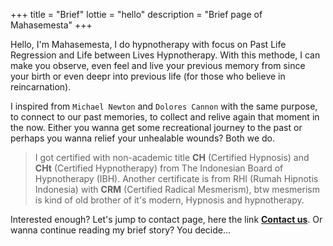 +++
title = "Brief"
lottie = "hello"
description = "Brief page of Mahasemesta"
+++

Hello, I'm Mahasemesta, I do hypnotherapy with focus on Past Life Regression and Life between Lives Hypnotherapy. With this methode, I can make you observe, even feel and live your previous memory from since your birth or even deepr into previous life (for those who believe in reincarnation).

I inspired from `Michael Newton` and `Dolores Cannon` with the same purpose, to connect to our past memories, to collect and relive again that moment in the now. Either you wanna get some recreational journey to the past or perhaps you wanna relief your unhealable wounds? Both we do.

>I got certified with non-academic title **CH** (Certified Hypnosis) and **CHt** (Certified Hypnotherapy) from The Indonesian Board of Hypnotherapy (IBH). Another certificate is from RHI (Rumah Hipnotis Indonesia) with **CRM** (Certified Radical Mesmerism), btw mesmerism is kind of old brother of it's modern, Hypnosis and hypnotherapy.


Interested enough? Let's jump to contact page, here the link [**Contact us**](/contact). Or wanna continue reading my brief story? You decide...